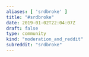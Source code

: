 ```yaml
---
aliases: [ 'srdbroke' ]
title: "#srdbroke"
date: 2019-01-02T22:04:07Z
draft: false
type: community
kind: "moderation_and_reddit"
subreddit: "srdbroke"
---
```

